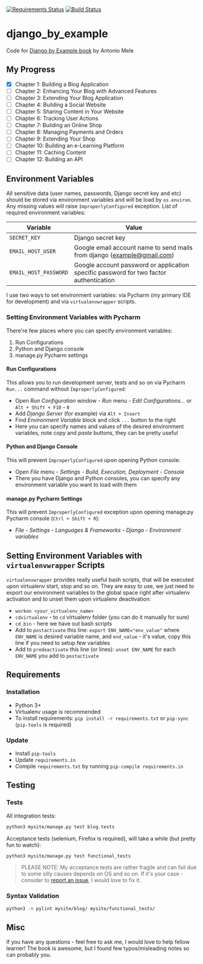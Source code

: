 [![Requirements Status](https://requires.io/github/lancelote/django_by_example/requirements.svg?branch=master)](https://requires.io/github/lancelote/django_by_example/requirements/?branch=master)
[![Build Status](https://travis-ci.org/lancelote/django_by_example.svg)](https://travis-ci.org/lancelote/django_by_example)

# django_by_example

Code for [Django by Example book](http://www.amazon.com/Django-Example-Antonio-Mele/dp/1784391913) by Antonio Mele

## My Progress

- [x] Chapter 1: Building a Blog Application
- [ ] Chapter 2: Enhancing Your Blog with Advanced Features
- [ ] Chapter 3: Extending Your Blog Application
- [ ] Chapter 4: Building a Social Website
- [ ] Chapter 5: Sharing Content in Your Website
- [ ] Chapter 6: Tracking User Actions
- [ ] Chapter 7: Building an Online Shop
- [ ] Chapter 8: Managing Payments and Orders
- [ ] Chapter 9: Extending Your Shop
- [ ] Chapter 10: Building an e-Learning Platform
- [ ] Chapter 11: Caching Content
- [ ] Chapter 12: Building an API

## Environment Variables

All sensitive data (user names, passwords, Django secret key and etc) should be stored via environment variables
and will be load by `os.environ`. Any missing values will raise `ImproperlyConfigured` exception. List of required
environment variables:

| Variable | Value |
| --- | --- |
| `SECRET_KEY` | Django secret key |
| `EMAIL_HOST_USER` | Google email account name to send mails from django (example@gmail.com) |
| `EMAIL_HOST_PASSWORD` | Google account password or application specific password for two factor authentication |

I use two ways to set environment variables: via Pycharm (my primary IDE for development) and via `virtualenvwrapper`
scripts.

### Setting Environment Variables with Pycharm

There're few places where you can specify environment variables:

 1. Run Configurations
 2. Python and Django console
 3. manage.py Pycharm settings

#### Run Configurations

This allows you to run development server, tests and so on via Pycharm `Run...` command without `ImproperlyConfigured`:

 - Open *Run Configuration* window - *Run* menu - *Edit Configurations...* or `Alt + Shift + F10` - `0`
 - Add *Django Server* (for example) via `Alt + Insert`
 - Find *Environment Variable* block and click `...` button to the right
 - Here you can specify names and values of the desired environment variables, note *copy* and *paste* buttons, they
   can be pretty useful

#### Python and Django Console

This will prevent `ImproperlyConfigured` upon opening Python console:

 - Open *File* menu - *Settings* - *Build, Execution, Deployment* - *Console*
 - There you have Django and Python consoles, you can specify any environment variable you want to load with them

#### manage.py Pycharm Settings

This will prevent `ImproperlyConfigured` exception upon opening manage.py Pycharm console (`Ctrl + Shift + R`):

 - *File* - *Settings* - *Languages & Frameworks* - *Django* - *Environment variables*

## Setting Environment Variables with `virtualenvwrapper` Scripts

`virtualenvwrapper` provides really useful bash scripts, that will be executed upon virtualenv start, stop and so on.
They are easy to use, we just need to export our environment variables to the global space right after virtualenv
activation and to unset them upon virtualenv deactivation:

 - `workon <your_virtualenv_name>`
 - `cdvirtualenv` - to `cd` virtualenv folder (you can do it manually for sure)
 - `cd bin` - here we have out bash scripts
 - Add to `postactivate` this line: `export ENV_NAME="env_value"` where `ENV_NAME` is desired variable name, and
   `end_value` - it's value, copy this line if you need to setup few variables
 - Add to `predeactivate` this line (or lines): `unset ENV_NAME` for each `ENV_NAME` you add to `postactivate`

## Requirements

### Installation

- Python 3+
- Virtualenv usage is recommended
- To install requirements: `pip install -r requirements.txt` or `pip-sync` (`pip-tools` is required)

### Update

- Install `pip-tools`
- Update `requirements.in`
- Compile `requirements.txt` by running `pip-compile requirements.in`

## Testing

### Tests

All integration tests:
```bash
python3 mysite/manage.py test blog.tests
```

Acceptance tests (selenium, Firefox is required), will take a while (but pretty fun to watch):
```bash
python3 mysite/manage.py test functional_tests
```

> PLEASE NOTE: My acceptance tests are rather fragile and can fail due to some silly causes depends on OS and so on.
> If it's your case - consider to [report an issue](https://github.com/lancelote/django_by_example/issues/new),
> I would love to fix it.

### Syntax Validation

```bash
python3 -m pylint mysite/blog/ mysite/functional_tests/
```

## Misc

If you have any questions - feel free to ask me, I would love to help fellow learner! The book is awesome, but I
found few typos/misleading notes so can probably you.